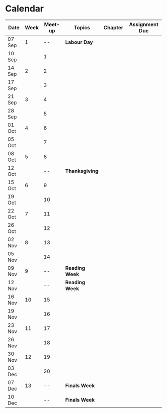# Calendar 


Date   |Week|Meet-up | Topics  | Chapter | Assignment Due |
-------|----|------|---------|---------|--------------------|      
07 Sep |1 |--| **Labour Day**  |  |  |  
10 Sep |	|1 |  |  |  |  
14 Sep |2 |2 |  |  |  |  
17 Sep |	|3 |  |  |  |  
21 Sep |3	|4 |  |  |  |  
28 Sep |	|5 |  |  |  |  
01 Oct |4	|6 |  |  |  |     	
05 Oct |	|7 |  |  |  |  
08 Oct |5	|8 |  |  |  |   	
12 Oct |	|--| **Thanksgiving**  |  |  |  
15 Oct |6	|9 |  |  |  |  
19 Oct | 	|10|  |  |  |  
22 Oct |7	|11|  |  |  |    
26 Oct |	|12|  |  |  |  
02 Nov |8	|13|  |  |  |    	
05 Nov |	|14|  |  |  |  
09 Nov |9	|--| **Reading Week**  |  |  |  
12 Nov |	|--| **Reading Week** |  |  |  
16 Nov |10|15|  |  |  |  
19 Nov |	|16|  |  |  |  
23 Nov |11|17|  |  |  |  
26 Nov |	|18|  |  |  |  
30 Nov |12|19|  |  |  |  
03 Dec |	|20|  |  |  |  
07 Dec |13|--| **Finals Week**  |  |  |  
10 Dec |  |--| **Finals Week**  |  |  |  